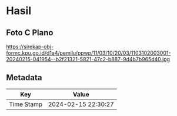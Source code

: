 # Hasil

## Foto C Plano

https://sirekap-obj-formc.kpu.go.id/d1a4/pemilu/ppwp/11/03/10/20/03/1103102003001-20240215-041954--b2f21321-5821-47c2-b887-9d4b7b965d40.jpg


## Metadata

| Key        | Value               |
| ---------- | ------------------- |
| Time Stamp | 2024-02-15 22:30:27 |



